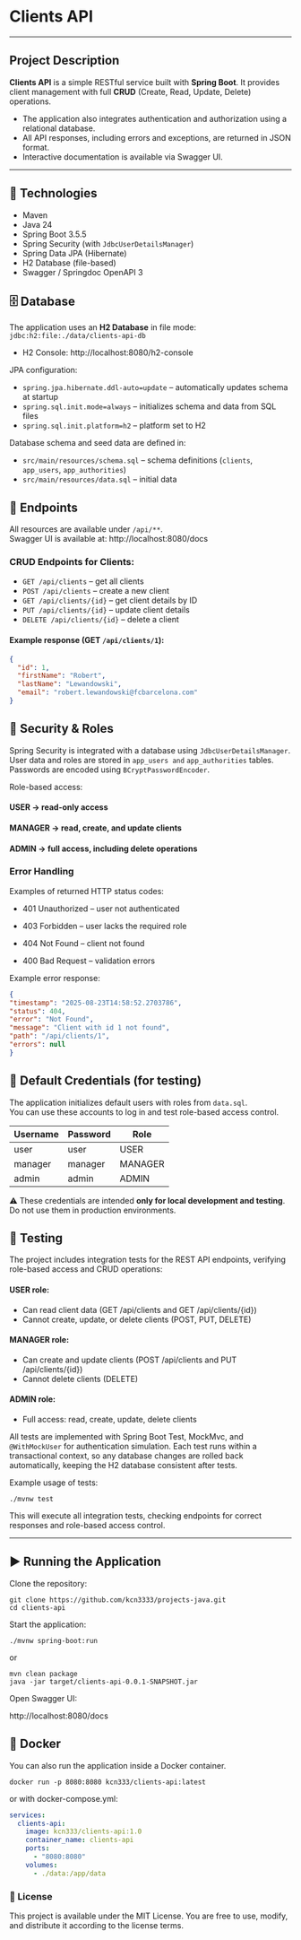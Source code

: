 # Clients API
***
## Project Description
**Clients API** is a simple RESTful service built with **Spring Boot**. 
It provides client management with full **CRUD** (Create, Read, Update, Delete) operations. 
- The application also integrates authentication and authorization using a relational database.
- All API responses, including errors and exceptions, are returned in JSON format.
- Interactive documentation is available via Swagger UI.
***
## 🚀 Technologies
- Maven
- Java 24
- Spring Boot 3.5.5
- Spring Security (with `JdbcUserDetailsManager`)
- Spring Data JPA (Hibernate)
- H2 Database (file-based)
- Swagger / Springdoc OpenAPI 3

## 🗄 Database

The application uses an **H2 Database** in file mode:  
`jdbc:h2:file:./data/clients-api-db`

- H2 Console: http://localhost:8080/h2-console


JPA configuration:
- `spring.jpa.hibernate.ddl-auto=update` – automatically updates schema at startup
- `spring.sql.init.mode=always` – initializes schema and data from SQL files
- `spring.sql.init.platform=h2` – platform set to H2

Database schema and seed data are defined in:
- `src/main/resources/schema.sql` – schema definitions (`clients`, `app_users`, `app_authorities`)
- `src/main/resources/data.sql` – initial data 

## 📡 Endpoints

All resources are available under `/api/**`.  
Swagger UI is available at:
http://localhost:8080/docs


### CRUD Endpoints for Clients:

- `GET /api/clients` – get all clients
- `POST /api/clients` – create a new client
- `GET /api/clients/{id}` – get client details by ID
- `PUT /api/clients/{id}` – update client details
- `DELETE /api/clients/{id}` – delete a client

#### Example response (GET `/api/clients/1`):
```json
{
  "id": 1,
  "firstName": "Robert",
  "lastName": "Lewandowski",
  "email": "robert.lewandowski@fcbarcelona.com"
}
```
## 🔐 Security & Roles
Spring Security is integrated with a database using `JdbcUserDetailsManager`.
User data and roles are stored in `app_users and` `app_authorities` tables.
Passwords are encoded using `BCryptPasswordEncoder`.

Role-based access:
#### USER → read-only access

#### MANAGER → read, create, and update clients

#### ADMIN → full access, including delete operations

### Error Handling

Examples of returned HTTP status codes:

- 401 Unauthorized – user not authenticated

- 403 Forbidden – user lacks the required role

- 404 Not Found – client not found

- 400 Bad Request – validation errors

Example error response:
```json
{
"timestamp": "2025-08-23T14:58:52.2703786",
"status": 404,
"error": "Not Found",
"message": "Client with id 1 not found",
"path": "/api/clients/1",
"errors": null
}
```
## 🔑 Default Credentials (for testing)

The application initializes default users with roles from `data.sql`.  
You can use these accounts to log in and test role-based access control.

| Username | Password | Role    |
|----------|----------|---------|
| user     | user     | USER    |
| manager  | manager  | MANAGER |
| admin    | admin    | ADMIN   |

⚠️ These credentials are intended **only for local development and testing**.  
Do not use them in production environments.
## 🧪 Testing

The project includes integration tests for the REST API endpoints, verifying role-based access and CRUD operations:

#### USER role:
- Can read client data (GET /api/clients and GET /api/clients/{id})
- Cannot create, update, or delete clients (POST, PUT, DELETE)
#### MANAGER role:
- Can create and update clients (POST /api/clients and PUT /api/clients/{id})
- Cannot delete clients (DELETE)
#### ADMIN role:
- Full access: read, create, update, delete clients

All tests are implemented with Spring Boot Test, MockMvc, and `@WithMockUser` for authentication simulation. Each test runs within a transactional context, so any database changes are rolled back automatically, keeping the H2 database consistent after tests.

Example usage of tests:
```
./mvnw test
```

This will execute all integration tests, checking endpoints for correct responses and role-based access control.
***
## ▶️ Running the Application
Clone the repository:
```
git clone https://github.com/kcn3333/projects-java.git
cd clients-api
```
Start the application:

```
./mvnw spring-boot:run
```

or
```
mvn clean package
java -jar target/clients-api-0.0.1-SNAPSHOT.jar
```

Open Swagger UI:

http://localhost:8080/docs

## 🐳 Docker


You can also run the application inside a Docker container.
```
docker run -p 8080:8080 kcn333/clients-api:latest
```
or with docker-compose.yml:
```yaml
services:
  clients-api:
    image: kcn333/clients-api:1.0
    container_name: clients-api
    ports:
      - "8080:8080"
    volumes:
      - ./data:/app/data

```

### 📜 License

This project is available under the MIT License. You are free to use, modify, and distribute it according to the license terms.

